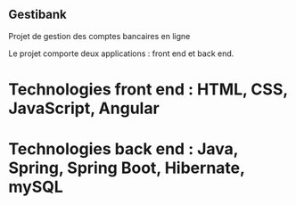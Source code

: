 ## Gestibank
Projet de gestion des comptes bancaires en ligne

Le projet comporte deux applications : front end et back end.

# Technologies front end : HTML, CSS, JavaScript, Angular
# Technologies back end : Java, Spring, Spring Boot, Hibernate, mySQL
